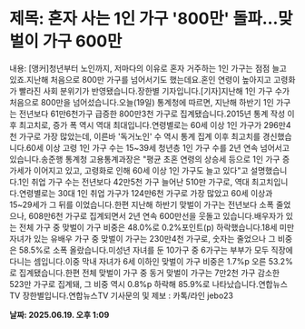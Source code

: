# **제목: 혼자 사는 1인 가구 '800만' 돌파…맞벌이 가구 600만**

  내용: [앵커]청년부터 노인까지, 저마다의 이유로 혼자 거주하는 1인 가구는 점점 늘고 있죠.지난해 처음으로 800만 가구를 넘어서기도 했는데요.혼인 연령이 높아지고 고령화가 빨라진 사회 분위기가 반영됐습니다.장한별 기자입니다.[기자]지난해 1인 가구 수가 처음으로 800만을 넘어섰습니다.오늘(19일) 통계청에 따르면, 지난해 하반기 1인 가구는 전년보다 61만6천가구 급증한 800만3천 가구로 집계됐습니다.2015년 통계 작성 이후 최고치로, 증가 폭 역시 역대 최대입니다.연령별로는 60세 이상 1인 가구가 296만4천 가구로 가장 많았는데, 이른바 '독거노인' 수 역시 통계 집계 이후 최고치를 경신했습니다.60세 이상 고령 1인 가구 수는 15~39세 청년층 1인 가구 수를 2년 연속 넘어서고 있습니다.송준행 통계청 고용통계과장은 "평균 초혼 연령의 상승세 등으로 1인 가구 증가세가 이어지고 있고, 고령화로 인해 60세 이상 1인 가구도 늘고 있다"고 설명했습니다.1인 취업 가구 수는 전년보다 42만5천 가구 늘어난 510만 가구로, 역대 최고치입니다.연령별로는 30대 1인 취업 가구가 124만6천 가구로 가장 많았고 60세 이상과 15~29세가 그 뒤를 이었습니다.한편 지난해 하반기 맞벌이 가구는 전년보다 소폭 줄었으나, 608만6천 가구로 집계되면서 2년 연속 600만선을 웃돌고 있습니다.배우자가 있는 전체 가구 중 맞벌이 가구 비중은 48.0%로 0.2%포인트(p) 하락했습니다.18세 미만 자녀가 있는 유배우 가구 중 맞벌이 가구는 230만4천 가구로, 숫자는 줄었으나 그 비중은 58.5%로 소폭 올랐습니다.미성년 자녀를 둔 10가구 중 6가구는 부부가 모두 직장에 다니는 셈입니다.이중 막내 자녀가 6세 이하인 맞벌이 가구 비중은 1.7%p 오른 53.2%로 집계됐습니다.한편 전체 맞벌이 가구 중 동거 맞벌이 가구는 7만2천 가구 감소한 523만 가구로 집계돼, 그 비중 역시 0.8%p 하락해 85.9%로 나타났습니다.연합뉴스TV 장한별입니다.연합뉴스TV 기사문의 및 제보 : 카톡/라인 jebo23

  **날짜: 2025.06.19. 오후 1:09**